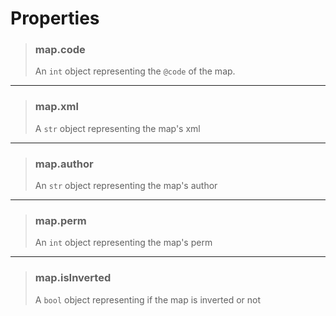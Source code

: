 # Properties
>### map.code
>An `int` object representing the `@code` of the map.
>
---
>### map.xml
>A `str` object representing the map's xml
>
---
>### map.author
>An `str` object representing the map's author
>
---
>### map.perm
>An `int` object representing the map's perm
>
---
>### map.isInverted
>A `bool` object representing if the map is inverted or not
>
